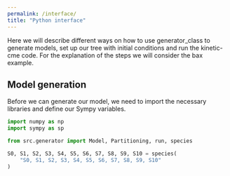 ```yaml
---
permalink: /interface/
title: "Python interface"
---
```


Here we will describe different ways on how to use generator_class to generate models, set up our tree with initial conditions and run the kinetic-cme code.
For the explanation of the steps we will consider the bax example.

## Model generation

Before we can generate our model, we need to import the necessary libraries and define our Sympy variables.

```python
import numpy as np
import sympy as sp

from src.generator import Model, Partitioning, run, species

S0, S1, S2, S3, S4, S5, S6, S7, S8, S9, S10 = species(
    "S0, S1, S2, S3, S4, S5, S6, S7, S8, S9, S10"
)
```